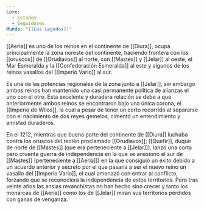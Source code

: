 ```yaml
---
Lore:
  - Estados
  - Seguidores
Mundo: "[[Los Legados]]"
---
```

[[Aeria]] es uno de los reinos en el continente de [[Diura]], ocupa principalmente la zona noreste del continente, haciendo frontera con los [[oruscos]] de [[Orudiavos]] al norte, con [[Mastes]] y [[Jelar]] al oeste, el Mar Esmeralda y la [[Confederación Esmeralda]] al este y algunos de los reinos vasallos del [[Imperio Vario]] al sur.

Es una de las potencias regionales de la zona junto a [[Jelar]], sin embargo ambos reinos han mantenido una casi permanente política de alianzas el uno con el otro. Esta excelente y duradera relación se debe a que anteriormente ambos reinos se encontraron bajo una única corona, el [[Imperio de Wlios]], la cual a pesar de tener un corto recorrido al separarse con el nacimiento de dos reyes gemelos, cimentó un entendimiento y amistad duraderos.

En el 1212, mientras que buena parte del continente de [[Diura]] luchaba contra los oruscos del recién proclamado [[Orudiavos]]; [[Quefir]], duque de norte de [[Mastes]] (que era perteneciente a [[Jelar]]), lanzó una corta pero cruenta guerra de independencia en la que se anexionó el sur de [[Mastes]] (perteneciente a [[Aeria]]) en la que consiguió un éxito debido a un acuerdo anterior y secreto por el que pasaría a ser el nuevo reino un vasallo del [[Imperio Vario]], el cual amenazó con entrar al conflicto, forzando que se reconociera la independencia de estos territorios. Pero tras veinte años las ansias revanchistas no han hecho sino crecer y tanto los monarcas de [[Aeria]] como los de [[Jelar]] miran sus territorios perdidos con ganas de venganza.
